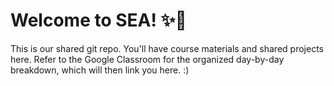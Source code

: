 # Welcome to SEA! ✨💛

This is our shared git repo. You'll have course materials and shared projects here. Refer to the Google Classroom for the organized day-by-day breakdown, which will then link you here. :) 


